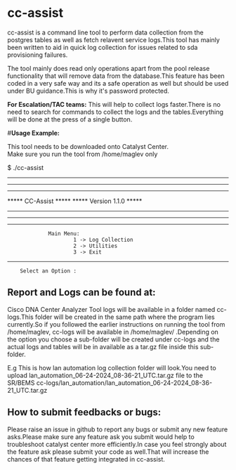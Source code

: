 # cc-assist

cc-assist is a command line tool to perform data collection from the postgres tables as well as fetch relavent service logs.This tool has mainly been written to aid in quick log collection for issues related to sda provisioning failures.

The tool mainly does read only operations apart from the pool release functionality that will remove data from the database.This feature has been coded in a very safe way and its a safe operation as well but should be used under BU guidance.This is why it's password protected.
 
**For Escalation/TAC teams:**
This will help to collect logs faster.There is no need to search for commands to collect the logs and the tables.Everything will be done at the press of a single button.




#**Usage Example:**


This tool needs to be downloaded onto Catalyst Center.  
Make sure you run the tool from /home/maglev only


$ ./cc-assist 



*****************************************************************************
*****************************************************************************
*****                                                                   *****
*****                            CC-Assist                              *****
*****                         Version 1.1.0                            *****
*****                                                                   *****
*****************************************************************************
*****************************************************************************


                 Main Menu:
                         1 -> Log Collection 
                         2 -> Utilities 
                         3 -> Exit 
***************************************************************************

        Select an Option : 

## Report and Logs can be found at:
 Cisco DNA Center Analyzer Tool logs will be available in a folder named cc-logs.This folder will be created in the same path where the program lies currently.So if you followed the earlier instructions on running the tool from /home/maglev, cc-logs will be available in /home/maglev/ .Depending on the option you choose a sub-folder will be created under cc-logs and the actual logs and tables will be in available as a tar.gz file inside this sub-folder. 

 E.g This is how lan automation log collection folder will look.You need to upload lan_automation_06-24-2024_08-36-21_UTC.tar.gz file to the SR/BEMS
 cc-logs/lan_automation/lan_automation_06-24-2024_08-36-21_UTC.tar.gz
 
 ## How to submit feedbacks or bugs:
 Please raise an issue in github to report any bugs or submit any new feature asks.Please make sure any feature ask you submit would help to troubleshoot catalyst center more efficiently.In case you feel strongly about the feature ask please submit your code as well.That will increase the chances of that feature getting integrated in cc-assist.
